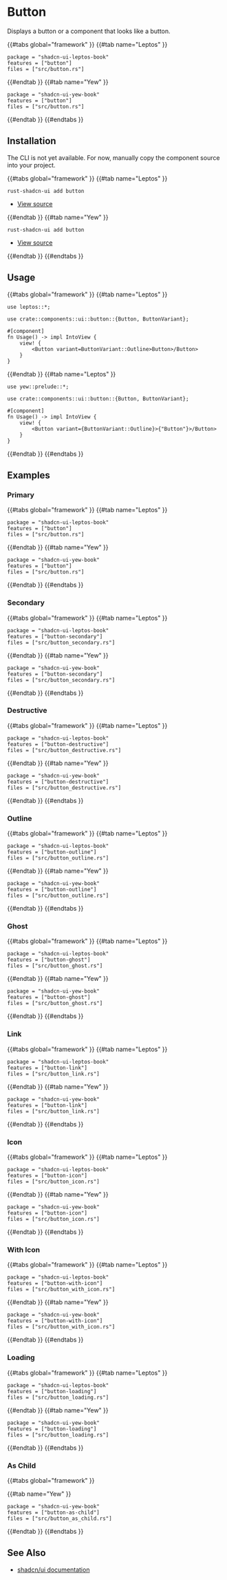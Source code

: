 # Button

Displays a button or a component that looks like a button.

{{#tabs global="framework" }}
{{#tab name="Leptos" }}

```toml,trunk
package = "shadcn-ui-leptos-book"
features = ["button"]
files = ["src/button.rs"]
```

{{#endtab }}
{{#tab name="Yew" }}

```toml,trunk
package = "shadcn-ui-yew-book"
features = ["button"]
files = ["src/button.rs"]
```

{{#endtab }}
{{#endtabs }}

## Installation

<div class="warning">

The CLI is not yet available. For now, manually copy the component source into your project.

</div>

{{#tabs global="framework" }}
{{#tab name="Leptos" }}

```shell
rust-shadcn-ui add button
```

-   [View source](https://github.com/RustForWeb/shadcn-ui/tree/main/packages/leptos/button)

{{#endtab }}
{{#tab name="Yew" }}

```shell
rust-shadcn-ui add button
```

-   [View source](https://github.com/RustForWeb/shadcn-ui/tree/main/packages/yew/button)

{{#endtab }}
{{#endtabs }}

## Usage

{{#tabs global="framework" }}
{{#tab name="Leptos" }}

```rust,ignore
use leptos::*;

use crate::components::ui::button::{Button, ButtonVariant};

#[component]
fn Usage() -> impl IntoView {
    view! {
        <Button variant=ButtonVariant::Outline>Button>/Button>
    }
}
```

{{#endtab }}
{{#tab name="Leptos" }}

```rust,ignore
use yew::prelude::*;

use crate::components::ui::button::{Button, ButtonVariant};

#[component]
fn Usage() -> impl IntoView {
    view! {
        <Button variant={ButtonVariant::Outline}>{"Button"}>/Button>
    }
}
```

{{#endtab }}
{{#endtabs }}

## Examples

### Primary

{{#tabs global="framework" }}
{{#tab name="Leptos" }}

```toml,trunk
package = "shadcn-ui-leptos-book"
features = ["button"]
files = ["src/button.rs"]
```

{{#endtab }}
{{#tab name="Yew" }}

```toml,trunk
package = "shadcn-ui-yew-book"
features = ["button"]
files = ["src/button.rs"]
```

{{#endtab }}
{{#endtabs }}

### Secondary

{{#tabs global="framework" }}
{{#tab name="Leptos" }}

```toml,trunk
package = "shadcn-ui-leptos-book"
features = ["button-secondary"]
files = ["src/button_secondary.rs"]
```

{{#endtab }}
{{#tab name="Yew" }}

```toml,trunk
package = "shadcn-ui-yew-book"
features = ["button-secondary"]
files = ["src/button_secondary.rs"]
```

{{#endtab }}
{{#endtabs }}

### Destructive

{{#tabs global="framework" }}
{{#tab name="Leptos" }}

```toml,trunk
package = "shadcn-ui-leptos-book"
features = ["button-destructive"]
files = ["src/button_destructive.rs"]
```

{{#endtab }}
{{#tab name="Yew" }}

```toml,trunk
package = "shadcn-ui-yew-book"
features = ["button-destructive"]
files = ["src/button_destructive.rs"]
```

{{#endtab }}
{{#endtabs }}

### Outline

{{#tabs global="framework" }}
{{#tab name="Leptos" }}

```toml,trunk
package = "shadcn-ui-leptos-book"
features = ["button-outline"]
files = ["src/button_outline.rs"]
```

{{#endtab }}
{{#tab name="Yew" }}

```toml,trunk
package = "shadcn-ui-yew-book"
features = ["button-outline"]
files = ["src/button_outline.rs"]
```

{{#endtab }}
{{#endtabs }}

### Ghost

{{#tabs global="framework" }}
{{#tab name="Leptos" }}

```toml,trunk
package = "shadcn-ui-leptos-book"
features = ["button-ghost"]
files = ["src/button_ghost.rs"]
```

{{#endtab }}
{{#tab name="Yew" }}

```toml,trunk
package = "shadcn-ui-yew-book"
features = ["button-ghost"]
files = ["src/button_ghost.rs"]
```

{{#endtab }}
{{#endtabs }}

### Link

{{#tabs global="framework" }}
{{#tab name="Leptos" }}

```toml,trunk
package = "shadcn-ui-leptos-book"
features = ["button-link"]
files = ["src/button_link.rs"]
```

{{#endtab }}
{{#tab name="Yew" }}

```toml,trunk
package = "shadcn-ui-yew-book"
features = ["button-link"]
files = ["src/button_link.rs"]
```

{{#endtab }}
{{#endtabs }}

### Icon

{{#tabs global="framework" }}
{{#tab name="Leptos" }}

```toml,trunk
package = "shadcn-ui-leptos-book"
features = ["button-icon"]
files = ["src/button_icon.rs"]
```

{{#endtab }}
{{#tab name="Yew" }}

```toml,trunk
package = "shadcn-ui-yew-book"
features = ["button-icon"]
files = ["src/button_icon.rs"]
```

{{#endtab }}
{{#endtabs }}

### With Icon

{{#tabs global="framework" }}
{{#tab name="Leptos" }}

```toml,trunk
package = "shadcn-ui-leptos-book"
features = ["button-with-icon"]
files = ["src/button_with_icon.rs"]
```

{{#endtab }}
{{#tab name="Yew" }}

```toml,trunk
package = "shadcn-ui-yew-book"
features = ["button-with-icon"]
files = ["src/button_with_icon.rs"]
```

{{#endtab }}
{{#endtabs }}

### Loading

{{#tabs global="framework" }}
{{#tab name="Leptos" }}

```toml,trunk
package = "shadcn-ui-leptos-book"
features = ["button-loading"]
files = ["src/button_loading.rs"]
```

{{#endtab }}
{{#tab name="Yew" }}

```toml,trunk
package = "shadcn-ui-yew-book"
features = ["button-loading"]
files = ["src/button_loading.rs"]
```

{{#endtab }}
{{#endtabs }}

### As Child

{{#tabs global="framework" }}

<!-- {{#tab name="Leptos" }}

```toml,trunk
package = "shadcn-ui-leptos-book"
features = ["button-as-child"]
files = ["src/button_as_child.rs"]
```

{{#endtab }} -->

{{#tab name="Yew" }}

```toml,trunk
package = "shadcn-ui-yew-book"
features = ["button-as-child"]
files = ["src/button_as_child.rs"]
```

{{#endtab }}
{{#endtabs }}

## See Also

-   [shadcn/ui documentation](https://ui.shadcn.com/docs/components/button)
